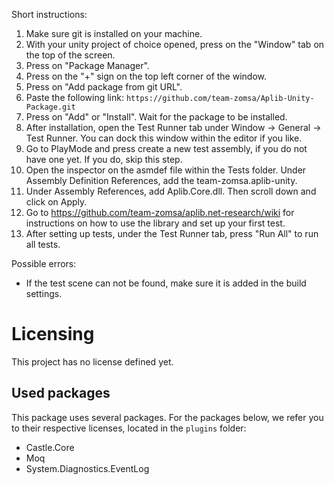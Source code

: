 Short instructions:
1. Make sure git is installed on your machine.
2. With your unity project of choice opened, press on the "Window" tab on the top of the screen.
3. Press on "Package Manager".
4. Press on the "+" sign on the top left corner of the window.
5. Press on "Add package from git URL".
6. Paste the following link: `https://github.com/team-zomsa/Aplib-Unity-Package.git`
7. Press on "Add" or "Install". Wait for the package to be installed.
8. After installation, open the Test Runner tab under Window -> General -> Test Runner. You can dock this window within the editor if you like.
9. Go to PlayMode and press create a new test assembly, if you do not have one yet. If you do, skip this step.
10. Open the inspector on the asmdef file within the Tests folder. Under Assembly Definition References, add the team-zomsa.aplib-unity.
11. Under Assembly References, add Aplib.Core.dll. Then scroll down and click on Apply.
12. Go to https://github.com/team-zomsa/aplib.net-research/wiki for instructions on how to use the library and set up your first test.
13. After setting up tests, under the Test Runner tab, press "Run All" to run all tests.

Possible errors:
- If the test scene can not be found, make sure it is added in the build settings.

# Licensing

This project has no license defined yet.

## Used packages

This package uses several packages. For the packages below, we refer you to
their respective licenses, located in the `plugins` folder:

- Castle.Core
- Moq
- System.Diagnostics.EventLog
